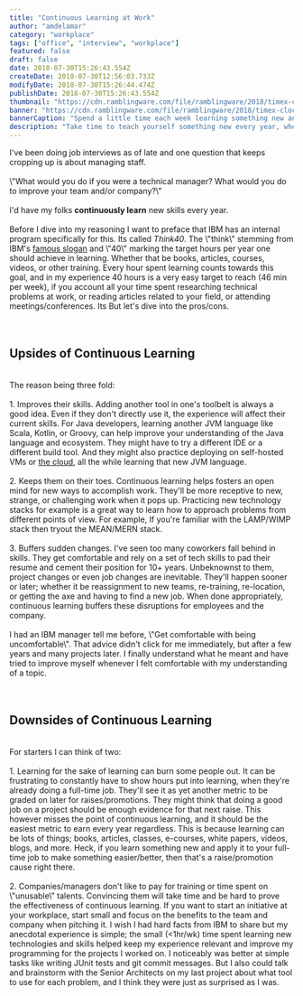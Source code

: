 ```yaml
---
title: "Continuous Learning at Work"
author: "amdelamar"
category: "workplace"
tags: ["office", "interview", "workplace"]
featured: false
draft: false
date: 2018-07-30T15:26:43.554Z
createDate: 2018-07-30T12:56:03.733Z
modifyDate: 2018-07-30T15:26:44.474Z
publishDate: 2018-07-30T15:26:43.554Z
thumbnail: "https://cdn.ramblingware.com/file/ramblingware/2018/timex-clock-1240.jpg"
banner: "https://cdn.ramblingware.com/file/ramblingware/2018/timex-clock-1240.jpg"
bannerCaption: "Spend a little time each week learning something new and that time will add up quickly. (Photo Credit: Sonja Langford)"
description: "Take time to teach yourself something new every year, whether its a new language, build tool, IDE, framework, platform, or even soft skills like public speaking."
---
```


<div>I've been doing job interviews as of late and one question that keeps cropping up is about managing staff. <br></div><div><br></div><div>\"What would you do if you were a technical manager? What would you do to improve your team and/or company?\"</div><div><br></div><div>I'd have my folks <b>continuously learn</b> new skills every year.</div><div><br></div><div>Before I dive into my reasoning I want to preface that IBM has an internal program specifically for this. Its called <i>Think40</i>. The \"think\" stemming from IBM's <a href=\"https://en.wikipedia.org/wiki/Think_(IBM)\">famous slogan</a> and \"40\" marking the target hours per year one should achieve in learning. Whether that be books, articles, courses, videos, or other training. Every hour spent learning counts towards this goal, and in my experience 40 hours is a very easy target to reach (46 min per week), if you account all your time spent researching technical problems at work, or reading articles related to your field, or attending meetings/conferences. Its But let's dive into the pros/cons.<br></div><div><br></div><div><br></div><div><h2>Upsides of Continuous Learning</h2></div><div><br></div><div>The reason being three fold:</div><div><br></div><div>1. Improves their skills. Adding another tool in one's toolbelt is always a good idea. Even if they don't directly use it, the experience will affect their current skills. For Java developers, learning another JVM language like Scala, Kotlin, or Groovy, can help improve your understanding of the Java language and ecosystem. They might have to try a different IDE or a different build tool. And they might also practice deploying on self-hosted VMs or <a href=\"https://www.ramblingware.com/blog/learn-to-code-cloud-native-apps-for-free\">the cloud</a>, all the while learning that new JVM language.<br></div><div><br></div><div>2. Keeps them on their toes. Continuous learning helps fosters an open mind for new ways to accomplish work. They'll be more receptive to new, strange, or challenging work when it pops up. Practicing new technology stacks for example is a great way to learn how to approach problems from different points of view. For example, If you're familiar with the LAMP/WIMP stack then tryout the MEAN/MERN stack.<br></div><div><br></div><div>3. Buffers sudden changes. I've seen too many coworkers fall behind in skills. They get comfortable and rely on a set of tech skills to pad their resume and cement their position for 10+ years. Unbeknownst to them, project changes or even job changes are inevitable. They'll happen sooner or later; whether it be reassignment to new teams, re-training, re-location, or getting the axe and having to find a new job. When done appropriately, continuous learning buffers these disruptions for employees and the company.<br></div><div><br></div><div>I had an IBM manager tell me before, \"Get comfortable with being uncomfortable\". That advice didn't click for me immediately, but after a few years and many projects later. I finally understand what he meant and have tried to improve myself whenever I felt comfortable with my understanding of a topic.<br></div><div><br></div><div><br></div><div><h2>Downsides of Continuous Learning</h2></div><div><br></div><div>For starters I can think of two:<br></div><div><br></div><div>1. Learning for the sake of learning can burn some people out. It can be frustrating to constantly have to show hours put into learning, when they're already doing a full-time job. They'll see it as yet another metric to be graded on later for raises/promotions. They might think that doing a good job on a project should be enough evidence for that next raise. This however misses the point of continuous learning, and it should be the easiest metric to earn every year regardless. This is because learning can be lots of things; books, articles, classes, e-courses, white papers, videos, blogs, and more. Heck, if you learn something new and apply it to your full-time job to make something easier/better, then that's a raise/promotion cause right there.<br></div><div><br></div><div>2. Companies/managers don't like to pay for training or time spent on \"unusable\" talents. Convincing them will take time and be hard to prove the effectiveness of continuous learning. If you want to start an initiative at your workplace, start small and focus on the benefits to the team and company when pitching it. I wish I had hard facts from IBM to share but my anecdotal experience is simple; the small (&lt;1hr/wk) time spent learning new technologies and skills helped keep my experience relevant and improve my programming for the projects I worked on. I noticeably was better at simple tasks like writing JUnit tests and git commit messages. But I also could talk and brainstorm with the Senior Architects on my last project about what tool to use for each problem, and I think they were just as surprised as I was.<br></div>
